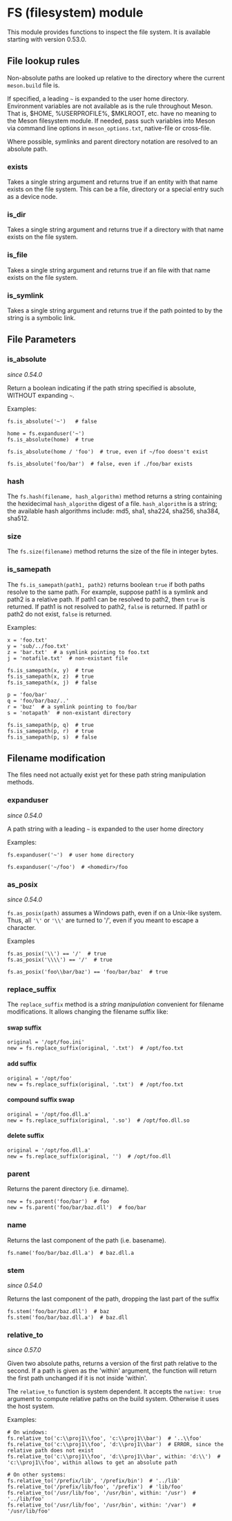 # FS (filesystem) module

This module provides functions to inspect the file system. It is
available starting with version 0.53.0.

## File lookup rules

Non-absolute paths are looked up relative to the directory where the
current `meson.build` file is.

If specified, a leading `~` is expanded to the user home directory.
Environment variables are not available as is the rule throughout Meson.
That is, $HOME, %USERPROFILE%, $MKLROOT, etc. have no meaning to the Meson
filesystem module. If needed, pass such variables into Meson via command
line options in `meson_options.txt`, native-file or cross-file.

Where possible, symlinks and parent directory notation are resolved to an
absolute path.

### exists

Takes a single string argument and returns true if an entity with that
name exists on the file system. This can be a file, directory or a
special entry such as a device node.

### is_dir

Takes a single string argument and returns true if a directory with
that name exists on the file system.

### is_file

Takes a single string argument and returns true if an file with that
name exists on the file system.

### is_symlink

Takes a single string argument and returns true if the path pointed to
by the string is a symbolic link.

## File Parameters

### is_absolute

*since 0.54.0*

Return a boolean indicating if the path string specified is absolute, WITHOUT expanding `~`.

Examples:

```meson
fs.is_absolute('~')   # false

home = fs.expanduser('~')
fs.is_absolute(home)  # true

fs.is_absolute(home / 'foo')  # true, even if ~/foo doesn't exist

fs.is_absolute('foo/bar')  # false, even if ./foo/bar exists
```

### hash

The `fs.hash(filename, hash_algorithm)` method returns a string containing
the hexidecimal `hash_algorithm` digest of a file.
`hash_algorithm` is a string; the available hash algorithms include:
md5, sha1, sha224, sha256, sha384, sha512.

### size

The `fs.size(filename)` method returns the size of the file in integer bytes.

### is_samepath

The `fs.is_samepath(path1, path2)` returns boolean `true` if both paths resolve to the same path.
For example, suppose path1 is a symlink and path2 is a relative path.
If path1 can be resolved to path2, then `true` is returned.
If path1 is not resolved to path2, `false` is returned.
If path1 or path2 do not exist, `false` is returned.

Examples:

```meson
x = 'foo.txt'
y = 'sub/../foo.txt'
z = 'bar.txt'  # a symlink pointing to foo.txt
j = 'notafile.txt'  # non-existant file

fs.is_samepath(x, y)  # true
fs.is_samepath(x, z)  # true
fs.is_samepath(x, j)  # false

p = 'foo/bar'
q = 'foo/bar/baz/..'
r = 'buz'  # a symlink pointing to foo/bar
s = 'notapath'  # non-existant directory

fs.is_samepath(p, q)  # true
fs.is_samepath(p, r)  # true
fs.is_samepath(p, s)  # false
```

## Filename modification

The files need not actually exist yet for these path string manipulation methods.

### expanduser

*since 0.54.0*

A path string with a leading `~` is expanded to the user home directory

Examples:

```meson
fs.expanduser('~')  # user home directory

fs.expanduser('~/foo')  # <homedir>/foo
```

### as_posix

*since 0.54.0*

`fs.as_posix(path)` assumes a Windows path, even if on a Unix-like system.
Thus, all `'\'` or `'\\'` are turned to '/', even if you meant to escape a character.

Examples

```meson
fs.as_posix('\\') == '/'  # true
fs.as_posix('\\\\') == '/'  # true

fs.as_posix('foo\\bar/baz') == 'foo/bar/baz'  # true
```

### replace_suffix

The `replace_suffix` method is a *string manipulation* convenient for filename modifications.
It allows changing the filename suffix like:

#### swap suffix

```meson
original = '/opt/foo.ini'
new = fs.replace_suffix(original, '.txt')  # /opt/foo.txt
```

#### add suffix

```meson
original = '/opt/foo'
new = fs.replace_suffix(original, '.txt')  # /opt/foo.txt
```

#### compound suffix swap

```meson
original = '/opt/foo.dll.a'
new = fs.replace_suffix(original, '.so')  # /opt/foo.dll.so
```

#### delete suffix

```meson
original = '/opt/foo.dll.a'
new = fs.replace_suffix(original, '')  # /opt/foo.dll
```

### parent

Returns the parent directory (i.e. dirname).

```meson
new = fs.parent('foo/bar')  # foo
new = fs.parent('foo/bar/baz.dll')  # foo/bar
```

### name

Returns the last component of the path (i.e. basename).

```meson
fs.name('foo/bar/baz.dll.a')  # baz.dll.a
```

### stem

*since 0.54.0*

Returns the last component of the path, dropping the last part of the suffix

```meson
fs.stem('foo/bar/baz.dll')  # baz
fs.stem('foo/bar/baz.dll.a')  # baz.dll
```

### relative_to

*since 0.57.0*

Given two absolute paths, returns a version of the first path relative to the second.
If a path is given as the 'within' argument, the function will return the first path
unchanged if it is not inside 'within'.

The `relative_to` function is system dependent. It accepts the `native: true` argument
to compute relative paths on the build system. Otherwise it uses the host system.


Examples: 

```meson
# On windows:
fs.relative_to('c:\\proj1\\foo', 'c:\\proj1\\bar')  # '..\\foo'
fs.relative_to('c:\\proj1\\foo', 'd:\\proj1\\bar')  # ERROR, since the relative path does not exist
fs.relative_to('c:\\proj1\\foo', 'd:\\proj1\\bar', within: 'd:\\')  # 'c:\\proj1\\foo', within allows to get an absolute path

# On other systems:
fs.relative_to('/prefix/lib', '/prefix/bin')  # '../lib'
fs.relative_to('/prefix/lib/foo', '/prefix')  # 'lib/foo'
fs.relative_to('/usr/lib/foo', '/usr/bin', within: '/usr')  # '../lib/foo'
fs.relative_to('/usr/lib/foo', '/usr/bin', within: '/var')  # '/usr/lib/foo'
```


